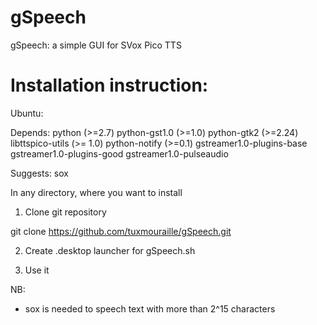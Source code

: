 gSpeech
=======

gSpeech: a simple GUI for SVox Pico TTS


Installation instruction:
=========================

Ubuntu:

Depends: python (>=2.7) python-gst1.0 (>=1.0) python-gtk2 (>=2.24) libttspico-utils (>= 1.0) python-notify (>=0.1) gstreamer1.0-plugins-base gstreamer1.0-plugins-good gstreamer1.0-pulseaudio

Suggests: sox


In any directory, where you want to install

1) Clone git repository

git clone https://github.com/tuxmouraille/gSpeech.git

2) Create .desktop launcher for gSpeech.sh

3) Use it


NB:
- sox is needed to speech text with more than 2^15 characters
